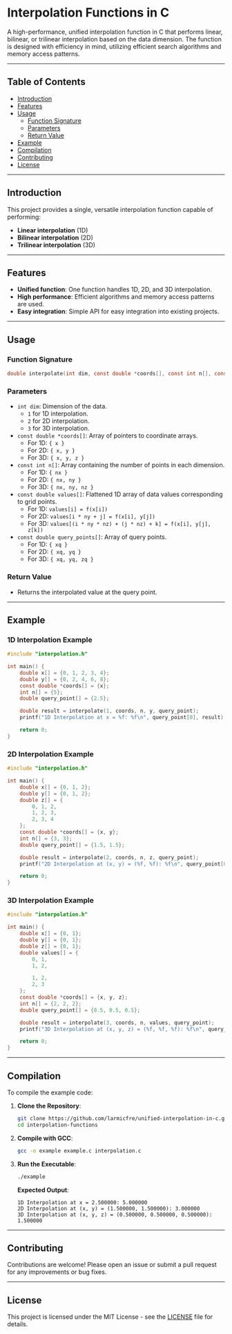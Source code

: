 # Interpolation Functions in C

A high-performance, unified interpolation function in C that performs linear, bilinear, or trilinear interpolation based on the data dimension. The function is designed with efficiency in mind, utilizing efficient search algorithms and memory access patterns.

---

## Table of Contents

- [Introduction](#introduction)
- [Features](#features)
- [Usage](#usage)
  - [Function Signature](#function-signature)
  - [Parameters](#parameters)
  - [Return Value](#return-value)
- [Example](#example)
- [Compilation](#compilation)
- [Contributing](#contributing)
- [License](#license)

---

## Introduction

This project provides a single, versatile interpolation function capable of performing:

- **Linear interpolation** (1D)
- **Bilinear interpolation** (2D)
- **Trilinear interpolation** (3D)

---

## Features

- **Unified function**: One function handles 1D, 2D, and 3D interpolation.
- **High performance**: Efficient algorithms and memory access patterns are used.
- **Easy integration**: Simple API for easy integration into existing projects.

---

## Usage

### Function Signature

```c
double interpolate(int dim, const double *coords[], const int n[], const double values[], const double query_points[]);
```

### Parameters

- `int dim`: Dimension of the data.
  - `1` for 1D interpolation.
  - `2` for 2D interpolation.
  - `3` for 3D interpolation.
- `const double *coords[]`: Array of pointers to coordinate arrays.
  - For 1D: `{ x }`
  - For 2D: `{ x, y }`
  - For 3D: `{ x, y, z }`
- `const int n[]`: Array containing the number of points in each dimension.
  - For 1D: `{ nx }`
  - For 2D: `{ nx, ny }`
  - For 3D: `{ nx, ny, nz }`
- `const double values[]`: Flattened 1D array of data values corresponding to grid points.
  - For 1D: `values[i] = f(x[i])`
  - For 2D: `values[i * ny + j] = f(x[i], y[j])`
  - For 3D: `values[(i * ny * nz) + (j * nz) + k] = f(x[i], y[j], z[k])`
- `const double query_points[]`: Array of query points.
  - For 1D: `{ xq }`
  - For 2D: `{ xq, yq }`
  - For 3D: `{ xq, yq, zq }`

### Return Value

- Returns the interpolated value at the query point.

---

## Example

### 1D Interpolation Example

```c
#include "interpolation.h"

int main() {
    double x[] = {0, 1, 2, 3, 4};
    double y[] = {0, 2, 4, 6, 8};
    const double *coords[] = {x};
    int n[] = {5};
    double query_point[] = {2.5};

    double result = interpolate(1, coords, n, y, query_point);
    printf("1D Interpolation at x = %f: %f\n", query_point[0], result);

    return 0;
}
```

### 2D Interpolation Example

```c
#include "interpolation.h"

int main() {
    double x[] = {0, 1, 2};
    double y[] = {0, 1, 2};
    double z[] = {
        0, 1, 2,
        1, 2, 3,
        2, 3, 4
    };
    const double *coords[] = {x, y};
    int n[] = {3, 3};
    double query_point[] = {1.5, 1.5};

    double result = interpolate(2, coords, n, z, query_point);
    printf("2D Interpolation at (x, y) = (%f, %f): %f\n", query_point[0], query_point[1], result);

    return 0;
}
```

### 3D Interpolation Example

```c
#include "interpolation.h"

int main() {
    double x[] = {0, 1};
    double y[] = {0, 1};
    double z[] = {0, 1};
    double values[] = {
        0, 1,
        1, 2,

        1, 2,
        2, 3
    };
    const double *coords[] = {x, y, z};
    int n[] = {2, 2, 2};
    double query_point[] = {0.5, 0.5, 0.5};

    double result = interpolate(3, coords, n, values, query_point);
    printf("3D Interpolation at (x, y, z) = (%f, %f, %f): %f\n", query_point[0], query_point[1], query_point[2], result);

    return 0;
}
```

---

## Compilation

To compile the example code:

1. **Clone the Repository**:

   ```bash
   git clone https://github.com/larmicfre/unified-interpolation-in-c.git
   cd interpolation-functions
   ```

2. **Compile with GCC**:

   ```bash
   gcc -o example example.c interpolation.c
   ```

3. **Run the Executable**:

   ```bash
   ./example
   ```

   **Expected Output**:

   ```console
   1D Interpolation at x = 2.500000: 5.000000
   2D Interpolation at (x, y) = (1.500000, 1.500000): 3.000000
   3D Interpolation at (x, y, z) = (0.500000, 0.500000, 0.500000): 1.500000
   ```

---

## Contributing

Contributions are welcome! Please open an issue or submit a pull request for any improvements or bug fixes.

---

## License

This project is licensed under the MIT License - see the [LICENSE](LICENSE) file for details.
